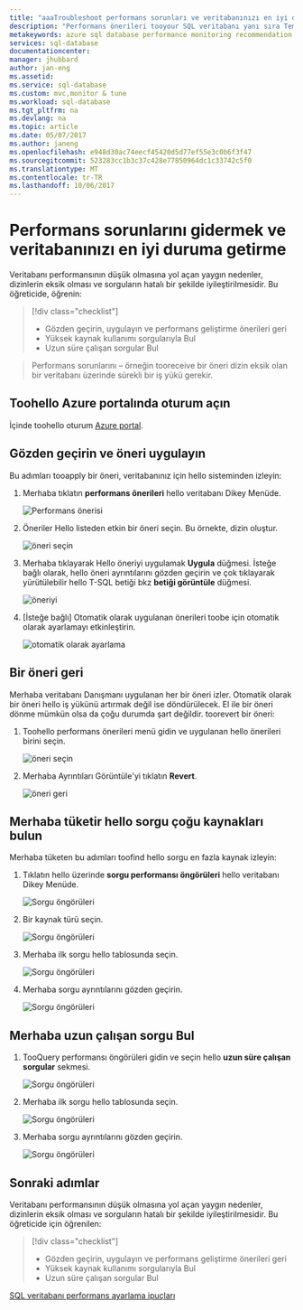 ```yaml
---
title: "aaaTroubleshoot performans sorunları ve veritabanınızı en iyi duruma getirme | Microsoft Docs"
description: "Performans önerileri tooyour SQL veritabanı yanı sıra Temizle toogain performansınızla ilgili bilgiler hello sorguları veritabanına karşı çalıştırma performansını nasıl hello Uygula"
metakeywords: azure sql database performance monitoring recommendation
services: sql-database
documentationcenter: 
manager: jhubbard
author: jan-eng
ms.assetid: 
ms.service: sql-database
ms.custom: mvc,monitor & tune
ms.workload: sql-database
ms.tgt_pltfrm: na
ms.devlang: na
ms.topic: article
ms.date: 05/07/2017
ms.author: janeng
ms.openlocfilehash: e948d30ac74eecf45420d5d77ef55e3c0b6f3f47
ms.sourcegitcommit: 523283cc1b3c37c428e77850964dc1c33742c5f0
ms.translationtype: MT
ms.contentlocale: tr-TR
ms.lasthandoff: 10/06/2017
---
```

# <a name="troubleshoot-performance-issues-and-optimize-your-database"></a>Performans sorunlarını gidermek ve veritabanınızı en iyi duruma getirme

Veritabanı performansının düşük olmasına yol açan yaygın nedenler, dizinlerin eksik olması ve sorguların hatalı bir şekilde iyileştirilmesidir. Bu öğreticide, öğrenin:
> [!div class="checklist"]
> * Gözden geçirin, uygulayın ve performans geliştirme önerileri geri
> * Yüksek kaynak kullanımı sorgularıyla Bul
> * Uzun süre çalışan sorgular Bul

> Performans sorunlarını – örneğin tooreceive bir öneri dizin eksik olan bir veritabanı üzerinde sürekli bir iş yükü gerekir.
>

## <a name="log-in-toohello-azure-portal"></a>Toohello Azure portalında oturum açın

İçinde toohello oturum [Azure portal](https://portal.azure.com/).

## <a name="review-and-apply-a-recommendation"></a>Gözden geçirin ve öneri uygulayın

Bu adımları tooapply bir öneri, veritabanınız için hello sisteminden izleyin:

1. Merhaba tıklatın **performans önerileri** hello veritabanı Dikey Menüde.

    ![Performans önerisi](./media/sql-database-performance-tutorial/perf_recommendations.png)

2. Öneriler Hello listeden etkin bir öneri seçin. Bu örnekte, dizin oluştur.

    ![öneri seçin](./media/sql-database-performance-tutorial/create_index.png)

3. Merhaba tıklayarak Hello öneriyi uygulamak **Uygula** düğmesi. İsteğe bağlı olarak, hello öneri ayrıntılarını gözden geçirin ve çok tıklayarak yürütülebilir hello T-SQL betiği bkz **betiği görüntüle** düğmesi.

    ![öneriyi](./media/sql-database-performance-tutorial/apply.png)

4. [İsteğe bağlı] Otomatik olarak uygulanan önerileri toobe için otomatik olarak ayarlamayı etkinleştirin.

    ![otomatik olarak ayarlama](./media/sql-database-performance-tutorial/auto_tuning.png)

## <a name="revert-a-recommendation"></a>Bir öneri geri

Merhaba veritabanı Danışmanı uygulanan her bir öneri izler. Otomatik olarak bir öneri hello iş yükünü artırmak değil ise döndürülecek. El ile bir öneri dönme mümkün olsa da çoğu durumda şart değildir. toorevert bir öneri:

1. Toohello performans önerileri menü gidin ve uygulanan hello önerileri birini seçin.

    ![öneri seçin](./media/sql-database-performance-tutorial/select.png)

2. Merhaba Ayrıntıları Görüntüle'yi tıklatın **Revert**.

    ![öneri geri](./media/sql-database-performance-tutorial/revert.png)

## <a name="find-hello-query-that-consumes-hello-most-resources"></a>Merhaba tüketir hello sorgu çoğu kaynakları bulun

Merhaba tüketen bu adımları toofind hello sorgu en fazla kaynak izleyin:

1. Tıklatın hello üzerinde **sorgu performansı öngörüleri** hello veritabanı Dikey Menüde.

    ![Sorgu öngörüleri](./media/sql-database-performance-tutorial/query_perf_insights.png)

2. Bir kaynak türü seçin.

    ![Sorgu öngörüleri](./media/sql-database-performance-tutorial/select_resource_type.png)

3. Merhaba ilk sorgu hello tablosunda seçin.

    ![Sorgu öngörüleri](./media/sql-database-performance-tutorial/select_query.png)

4. Merhaba sorgu ayrıntılarını gözden geçirin.

    ![Sorgu öngörüleri](./media/sql-database-performance-tutorial/query_details.png)

## <a name="find-hello-longest-running-query"></a>Merhaba uzun çalışan sorgu Bul

1. TooQuery performansı öngörüleri gidin ve seçin hello **uzun süre çalışan sorgular** sekmesi.

    ![Sorgu öngörüleri](./media/sql-database-performance-tutorial/long_running.png)

3. Merhaba ilk sorgu hello tablosunda seçin.

    ![Sorgu öngörüleri](./media/sql-database-performance-tutorial/select_first_query.png)

4. Merhaba sorgu ayrıntılarını gözden geçirin.

    ![Sorgu öngörüleri](./media/sql-database-performance-tutorial/review_query_details.png)



## <a name="next-steps"></a>Sonraki adımlar 
Veritabanı performansının düşük olmasına yol açan yaygın nedenler, dizinlerin eksik olması ve sorguların hatalı bir şekilde iyileştirilmesidir. Bu öğreticide için öğrenilen:
> [!div class="checklist"]
> * Gözden geçirin, uygulayın ve performans geliştirme önerileri geri
> * Yüksek kaynak kullanımı sorgularıyla Bul
> * Uzun süre çalışan sorgular Bul

[SQL veritabanı performans ayarlama ipuçları](https://docs.microsoft.com/azure/sql-database/sql-database-troubleshoot-performance)
